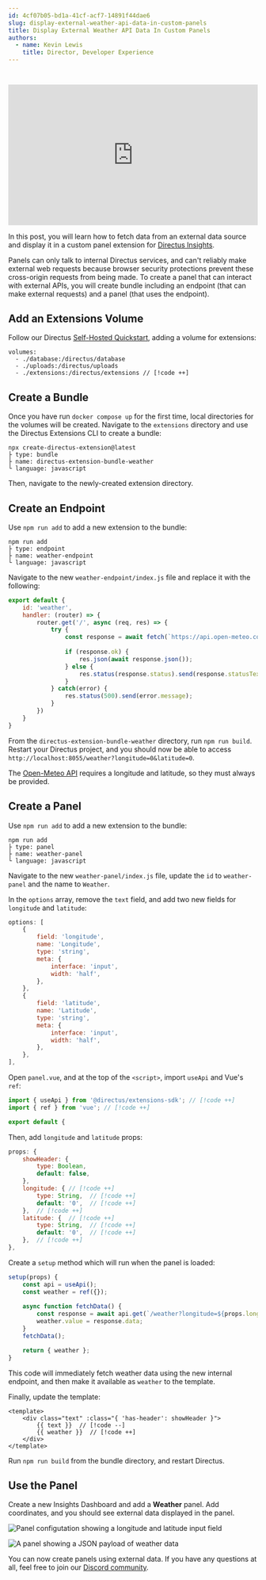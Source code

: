 ```yaml
---
id: 4cf07b05-bd1a-41cf-acf7-14891f44dae6
slug: display-external-weather-api-data-in-custom-panels
title: Display External Weather API Data In Custom Panels
authors: 
  - name: Kevin Lewis
    title: Director, Developer Experience
---
```

<iframe style="width:100%; aspect-ratio:16/9; margin-top: 2em;" src="https://www.youtube.com/embed/7vBcWUxC6PM" title="YouTube video player" frameborder="0" allow="accelerometer; autoplay; clipboard-write; encrypted-media; gyroscope; picture-in-picture; web-share" allowfullscreen></iframe>

In this post, you will learn how to fetch data from an external data source and display it in a custom panel extension for [Directus Insights](https://directus.io/toolkit/insights). 

Panels can only talk to internal Directus services, and can't reliably make external web requests because browser security protections prevent these cross-origin requests from being made. To create a panel that can interact with external APIs, you will create bundle including an endpoint (that can make external requests) and a panel (that uses the endpoint).

## Add an Extensions Volume

Follow our Directus [Self-Hosted Quickstart](/getting-started/quickstart), adding a volume for extensions: 

```
volumes:
  - ./database:/directus/database
  - ./uploads:/directus/uploads
  - ./extensions:/directus/extensions // [!code ++]
```

## Create a Bundle

Once you have run `docker compose up` for the first time, local directories for the volumes will be created. Navigate to the `extensions` directory and use the Directus Extensions CLI to create a bundle: 

```
npx create-directus-extension@latest
├ type: bundle
├ name: directus-extension-bundle-weather
└ language: javascript
```

Then, navigate to the newly-created extension directory.

## Create an Endpoint

Use `npm run add` to add a new extension to the bundle:

```
npm run add
├ type: endpoint
├ name: weather-endpoint
└ language: javascript
```

Navigate to the new `weather-endpoint/index.js` file and replace it with the following:

```js
export default {
    id: 'weather',
    handler: (router) => {
        router.get('/', async (req, res) => {
            try {
                const response = await fetch(`https://api.open-meteo.com/v1/forecast?current_weather=true&${req._parsedUrl.query}`);
                
                if (response.ok) {
                    res.json(await response.json());
                } else { 
                    res.status(response.status).send(response.statusText);
                }
            } catch(error) {
                res.status(500).send(error.message);
            }
        })
    }
}
```

From the `directus-extension-bundle-weather` directory, run `npm run build`. Restart your Directus project, and you should now be able to access `http://localhost:8055/weather?longitude=0&latitude=0`.

The [Open-Meteo API](https://open-meteo.com/) requires a longitude and latitude, so they must always be provided. 

## Create a Panel

Use `npm run add` to add a new extension to the bundle:

```
npm run add
├ type: panel
├ name: weather-panel
└ language: javascript
```

Navigate to the new `weather-panel/index.js` file, update the `id` to `weather-panel` and the name to `Weather`.

In the `options` array, remove the `text` field, and add two new fields for `longitude` and `latitude`:

```js
options: [
	{
		field: 'longitude',
		name: 'Longitude',
		type: 'string',
		meta: {
			interface: 'input',
			width: 'half',
		},
	},
	{
		field: 'latitude',
		name: 'Latitude',
		type: 'string',
		meta: {
			interface: 'input',
			width: 'half',
		},
	},
],
```

Open `panel.vue`, and at the top of the `<script>`, import `useApi` and Vue's `ref`:

```js
import { useApi } from '@directus/extensions-sdk'; // [!code ++]
import { ref } from 'vue'; // [!code ++]

export default {
```

Then, add `longitude` and `latitude` props:

```js
props: {
	showHeader: {
		type: Boolean,
		default: false,
	},
	longitude: { // [!code ++]
		type: String,  // [!code ++]
		default: '0',  // [!code ++]
	},  // [!code ++]
	latitude: {  // [!code ++]
		type: String,  // [!code ++]
		default: '0',  // [!code ++]
	},  // [!code ++]
},
```

Create a `setup` method which will run when the panel is loaded:

```js
setup(props) {
	const api = useApi();
	const weather = ref({});
	
	async function fetchData() {
		const response = await api.get(`/weather?longitude=${props.longitude}&latitude=${props.latitude}`);
		weather.value = response.data;
	}
	fetchData();

	return { weather };
}
```

This code will immediately fetch weather data using the new internal endpoint, and then make it available as `weather` to the template.

Finally, update the template:

```vue
<template>
	<div class="text" :class="{ 'has-header': showHeader }">
        {{ text }}  // [!code --]
		{{ weather }}  // [!code ++]
	</div>
</template>
```

Run `npm run build` from the bundle directory, and restart Directus. 

## Use the Panel

Create a new Insights Dashboard and add a **Weather** panel. Add coordinates, and you should see external data displayed in the panel. 

![Panel configutation showing a longitude and latitude input field](https://product-team.directus.app/assets/db49529d-70e3-4fed-aacb-8ea321b8cb6b.webp)

![A panel showing a JSON payload of weather data](https://product-team.directus.app/assets/83e31e33-7ceb-44d9-8da9-74b03fa66d86.webp)

You can now create panels using external data. If you have any questions at all, feel free to join our [Discord community](https://directus.chat).
